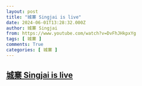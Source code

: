 ```yaml
---
layout: post
title: "城寨 Singjai is live"
date: 2024-06-01T13:28:32.000Z
author: 城寨 Singjai
from: https://www.youtube.com/watch?v=DvFhJHkpxYg
tags: [ 城寨 ]
comments: True
categories: [ 城寨 ]
---
```

<!--1717248512000-->
[城寨 Singjai is live](https://www.youtube.com/watch?v=DvFhJHkpxYg)
------

<div>

</div>
